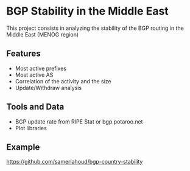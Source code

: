 # BGP Stability in the Middle East

This project consists in analyzing the stability of the BGP routing in the Middle East (MENOG region)

## Features
* Most active prefixes
* Most active AS
* Correlation of the  activity and the size
* Update/Withdraw analysis

## Tools and Data
* BGP update rate from RIPE Stat or bgp.potaroo.net
* Plot libraries

## Example
https://github.com/samerlahoud/bgp-country-stability
